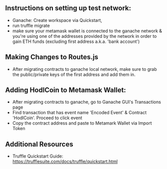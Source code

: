 ## Instructions on setting up test network:

- Ganache: Create workspace via Quickstart, 
- run truffle migrate
- make sure your metamask wallet is connected to the ganache network & you're using one of the addresses provided by the network in order to gain ETH funds (excluding first address a.k.a. 'bank account')

## Making Changes to Routes.js

- After migrating contracts to ganache local network, make sure to grab the public/private keys of the first address and add them in.

## Adding HodlCoin to Metamask Wallet:

- After migrating contracts to ganache, go to Ganache GUI's Transactions page
- Find transaction that has event name 'Encoded Event' & Contract 'HodlCoin'. Proceed to click event
- Copy the contract address and paste to Metamark Wallet via Import Token

## Additional Resources

- Truffle Quickstart Guide: https://trufflesuite.com/docs/truffle/quickstart.html
